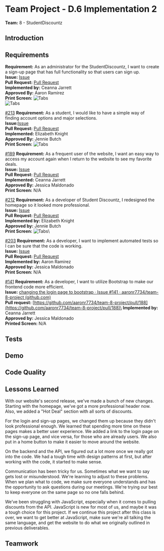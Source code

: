 # Team Project - D.6 Implementation 2

**Team:** 8 - StudentDiscountz

## Introduction

## Requirements

**Requirement:** As an administrator for the StudentDiscountz, I want to create a sign-up page that has full functionality so that users can sign up.\
**Issue:** [Issue](https://github.com/aaronr7734/team-8-project/issues/53)\
**Pull Request:** [Pull Request](https://github.com/aaronr7734/team-8-project/pull/57)\
**Implemented by:** Ceanna Jarrett\
**Approved By:** Aaron Ramirez\
**Print Screen:**
![Tabs](.assets/deliverable-06/login_pic.png)\
![Tabs](.assets/deliverable-06/signup_pic.png)

<span style="text-decoration:underline;">#213</span>
**Requirement:**  As a student, I would like to have a simple way of finding account options and major selections.\
**Issue:**[Issue](https://github.com/aaronr7734/team-8-project/issues/213#issue-2000689727)\
**Pull Request:** [Pull Request](https://github.com/aaronr7734/team-8-project/pull/211#issue2000685566)\
**Implemented:** Elizabeth Knight\
**Approved By:** Jennie Butch\
**Print Screen:**
![Tabs](.assets/deliverable-06/navbar.png)

<span style="text-decoration:underline;">#189</span>
**Requirement:** As a frequent user of the website, I want an easy way to access my account again when I return to the website to see my favorite deals.\
**Issue:** [Issue](https://github.com/aaronr7734/team-8-project/issues/186#issue-1998166131)\
**Pull Request:** [Pull Request](https://github.com/aaronr7734/team-8-project/pull/188)\
**Implemented:** Ceanna Jarrett\
**Approved By:** Jessica Maldonado\
**Print Screen:** N/A

<span style="text-decoration:underline;">#212</span>
**Requirement:** As a developer of Student Discountz, I redesigned the homepage so it looked more professional.\
**Issue:** [Issue](https://github.com/aaronr7734/team-8-project/issues/212)\
**Pull Request:** [Pull Request](https://github.com/aaronr7734/team-8-project/pull/211)\
**Implemented by:** Elizabeth Knight\
**Approved by:** Jennie Butch\
**Print Screen:**
![Tabs](.assets/deliverable-06/homepage.png)\

<span style="text-decoration:underline;">#203</span>
**Requirement:** As a developer, I want to implement automated tests so I can be sure that the code is working.\
**Issue:** [Issue](https://github.com/aaronr7734/team-8-project/issues/214)\
**Pull Request:** [Pull Request](https://github.com/aaronr7734/team-8-project/pull/195)\
**Implemented by:** Aaron Ramirez\
**Approved by:** Jessica Maldonado\
**Print Screen:** N/A

<span style="text-decoration:underline;">#141</span>
**Requirement:** As a developer, I want to utilize Bootstrap to make our frontend code more efficient.\
**Issue:** [changing the login page to bootstrap · Issue #141 · aaronr7734/team-8-project (github.com)](https://github.com/aaronr7734/team-8-project/issues/141)\
**Pull request:** [https://github.com/aaronr7734/team-8-project/pull/188](https://github.com/aaronr7734/team-8-project/pull/188)\
**Implemented by:** Ceanna Jarrett\
**Approved by:** Jessica Maldonado\
**Printed Screen:** N/A



## Tests

## Demo

## Code Quality

## Lessons Learned
With our website's second release, we've made a bunch of new changes. Starting with the homepage, we've got a more professional header now. Also, we added a "Hot Deal" section with all sorts of discounts.

For the login and sign-up pages, we changed them up because they didn't look professional enough. We learned that spending more time on these pages makes a better user experience. We added a link to the login page on the sign-up page, and vice versa, for those who are already users. We also put in a home button to make it easier to move around the website.

On the backend and the API, we figured out a lot more once we really got into the code. We had a tough time with design patterns at first, but after working with the code, it started to make sense.

Communication has been tricky for us. Sometimes what we want to say gets lost or misunderstood. We're learning to adjust to these problems. When we plan what to code, we make sure everyone understands and has the opportunity to ask questions during our meetings. We're trying our best to keep everyone on the same page so no one falls behind.

We’ve been struggling with JavaScript, especially when it comes to pulling discounts from the API. JavaScript is new for most of us, and maybe it was a tough choice for this project.  If we continue this project after this class is over, we want to get better at JavaScript, make sure we're all talking the same language, and get the website to do what we originally outlined in previous deliverables.
## Teamwork
